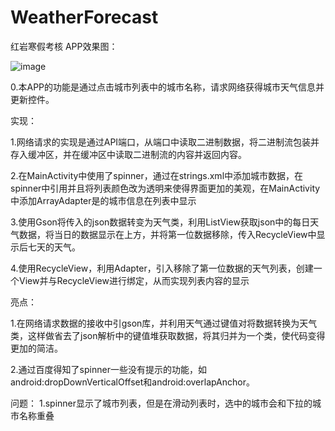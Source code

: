 # WeatherForecast
 红岩寒假考核
 APP效果图：

![image](https://github.com/dech53/WeatherForecast/blob/main/app/src/gif/S30126-14270638_1.gif)

0.本APP的功能是通过点击城市列表中的城市名称，请求网络获得城市天气信息并更新控件。

实现：

1.网络请求的实现是通过API端口，从端口中读取二进制数据，将二进制流包装并存入缓冲区，并在缓冲区中读取二进制流的内容并返回内容。

2.在MainActivity中使用了spinner，通过在strings.xml中添加城市数据，在spinner中引用并且将列表颜色改为透明来使得界面更加的美观，在MainActivity中添加ArrayAdapter<String>是的城市信息在列表中显示

3.使用Gson将传入的json数据转变为天气类，利用ListView获取json中的每日天气数据，将当日的数据显示在上方，并将第一位数据移除，传入RecycleView中显示后七天的天气。

4.使用RecycleView，利用Adapter，引入移除了第一位数据的天气列表，创建一个View并与RecycleView进行绑定，从而实现列表内容的显示

亮点：

1.在网络请求数据的接收中引gson库，并利用天气通过键值对将数据转换为天气类，这样做省去了json解析中的键值堆获取数据，将其归并为一个类，使代码变得更加的简洁。

2.通过百度得知了spinner一些没有提示的功能，如android:dropDownVerticalOffset和android:overlapAnchor。

问题：
1.spinner显示了城市列表，但是在滑动列表时，选中的城市会和下拉的城市名称重叠
